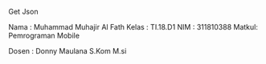 Get Json

Nama  : Muhammad Muhajir Al Fath
Kelas : TI.18.D1
NIM   : 311810388 
Matkul: Pemrograman Mobile 

Dosen : Donny Maulana S.Kom M.si
